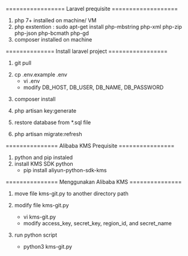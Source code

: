 ================= Laravel prequisite ===================
1. php 7+ installed on machine/ VM
2. php exstention : sudo apt-get install php-mbstring php-xml php-zip php-json php-bcmath php-gd
3. composer installed on machine

============== Install laravel project =================
1. git pull

<!-- copy and modify .env -->
2. cp .env.example .env
	- vi .env
	- modify DB_HOST, DB_USER, DB_NAME, DB_PASSWORD

<!-- install laravel dependency -->
3. composer install

<!-- generate laravel key -->
4. php artisan key:generate

<!-- database setup -->
5. restore database from *.sql file 

<!-- or -->

<!-- migrate database using php artisan -->
6. php artisan migrate:refresh

=============== Alibaba KMS Prequisite ================
1. python and pip instaled
2. install KMS SDK python
	- pip install aliyun-python-sdk-kms
	
=============== Menggunakan Alibaba KMS ===============
1. move file kms-git.py to another directory path
2. modify file kms-git.py
	- vi kms-git.py
	- modify access_key, secret_key, region_id, and secret_name

3. run python script
	- python3 kms-git.py


